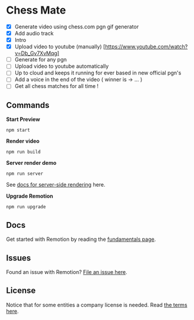 # Chess Mate

- [x] Generate video using chess.com pgn gif generator
- [x] Add audio track
- [x] Intro
- [x] Upload video to youtube (manually) [https://www.youtube.com/watch?v=Db_Gv7XvMqg]
- [ ] Generate for any pgn
- [ ] Upload video to youtube automatically
- [ ] Up to cloud and keeps it running for ever based in new official pgn's
- [ ] Add a voice in the end of the video ( winner is -> ... )
- [ ] Get all chess matches for all time !

## Commands

**Start Preview**

```console
npm start
```

**Render video**

```console
npm run build
```

**Server render demo**

```console
npm run server
```

See [docs for server-side rendering](https://www.remotion.dev/docs/ssr) here.

**Upgrade Remotion**

```console
npm run upgrade
```

## Docs

Get started with Remotion by reading the [fundamentals page](https://www.remotion.dev/docs/the-fundamentals).

## Issues

Found an issue with Remotion? [File an issue here](https://github.com/remotion-dev/remotion/issues/new).

## License

Notice that for some entities a company license is needed. Read [the terms here](https://github.com/remotion-dev/remotion/blob/main/LICENSE.md).
